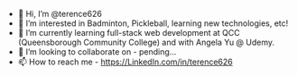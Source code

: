 - 👋 Hi, I’m @terence626
- 👀 I’m interested in Badminton, Pickleball, learning new technologies, etc!
- 🌱 I’m currently learning full-stack web development at QCC (Queensborough Community College) and with Angela Yu @ Udemy.
- 💞️ I’m looking to collaborate on - pending...
- 📫 How to reach me - https://LinkedIn.com/in/terence626

<!---
terence626/terence626 is a ✨ special ✨ repository because its `README.md` (this file) appears on your GitHub profile.
You can click the Preview link to take a look at your changes.
--->
